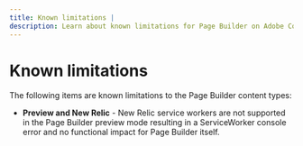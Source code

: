 ```yaml
---
title: Known limitations | 
description: Learn about known limitations for Page Builder on Adobe Commerce and Magento Open Source frontends.
---
```


# Known limitations

The following items are known limitations to the Page Builder content types:

- **Preview and New Relic** - New Relic service workers are not supported in the Page Builder preview mode resulting in a ServiceWorker console error and no functional impact for Page Builder itself.
